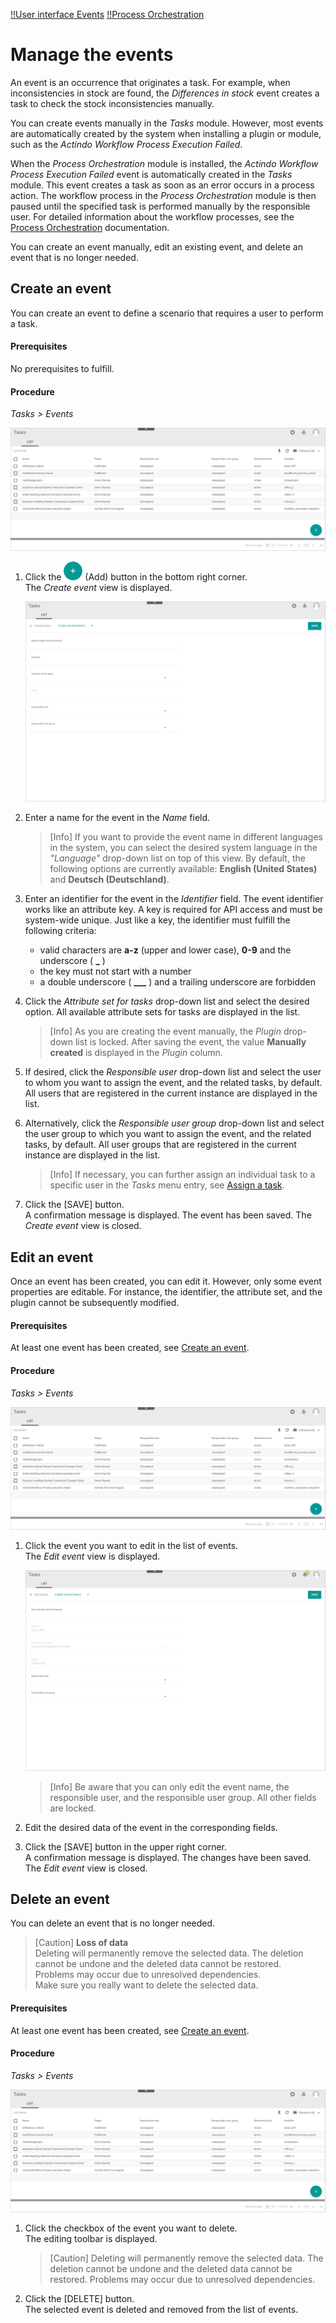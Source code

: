 [!!User interface Events](../UserInterface/03a_List.md)
[!!Process Orchestration](../../ActindoWorkFlow/Overview/01_General.md)

# Manage the events

An event is an occurrence that originates a task. For example, when inconsistencies in stock are found, the *Differences in stock* event creates a task to check the stock inconsistencies manually.

You can create events manually in the *Tasks* module. However, most events are automatically created by the system when installing a plugin or module, such as the *Actindo Workflow Process Execution Failed*. 

When the *Process Orchestration* module is installed, the *Actindo Workflow Process Execution Failed* event is automatically created in the *Tasks* module. This event creates a task as soon as an error occurs in a process action. The workflow process in the *Process Orchestration* module is then paused until the specified task is performed manually by the responsible user. For detailed information about the workflow processes, see the [Process Orchestration](../../ActindoWorkFlow/Overview/01_General.md) documentation. 

[comment]: <> (Ist es nicht eine Voraussetzung, dass ich einen zuvor in der Workflow Config einen "Task event" in der Transition angebe, damit das passiert?)

[comment]: <> (Link anpassen, wenn veröffentlicht: For detailed information, see Track the workflow process in the Process Orchestration documentation. ActindoWorkFlow/Operation/09_TrackWorkflowProcess.md)

You can create an event manually, edit an existing event, and delete an event that is no longer needed.



## Create an event

You can create an event to define a scenario that requires a user to perform a task.

#### Prerequisites

No prerequisites to fulfill.

#### Procedure

*Tasks > Events*

![List of events](../../Assets/Screenshots/Tasks/Events/ListEvents.png "[List of events]")

1. Click the ![Add](../../Assets/Icons/Plus01.png "[Add]") (Add) button in the bottom right corner.   
    The *Create event* view is displayed.

    ![Create event](../../Assets/Screenshots/Tasks/Events/CreateEvent.png "[Create event]")

2. Enter a name for the event in the *Name* field.

    > [Info] If you want to provide the event name in different languages in the system, you can select the desired system language in the *"Language"* drop-down list on top of this view. By default, the following options are currently available: **English (United States)** and **Deutsch (Deutschland)**.

3. Enter an identifier for the event in the *Identifier* field. The event identifier works like an attribute key. A key is required for API access and must be system-wide unique. Just like a key, the identifier must fulfill the following criteria:
    - valid characters are **a-z** (upper and lower case), **0-9** and the underscore ( **_** )
    - the key must not start with a number
    - a double underscore ( **___** ) and a trailing underscore are forbidden

4. Click the *Attribute set for tasks* drop-down list and select the desired option. All available attribute sets for tasks are displayed in the list.

    > [Info] As you are creating the event manually, the *Plugin* drop-down list is locked. After saving the event, the value **Manually created** is displayed in the *Plugin* column.

5. If desired, click the *Responsible user* drop-down list and select the user to whom you want to assign the event, and the related tasks, by default. All users that are registered in the current instance are displayed in the list. 

6. Alternatively, click the *Responsible user group* drop-down list and select the user group to which you want to assign the event, and the related tasks, by default. All user groups that are registered in the current instance are displayed in the list.

    > [Info] If necessary, you can further assign an individual task to a specific user in the *Tasks* menu entry, see [Assign a task](./02_ManageTasks.md#assign-a-task).

[comment]: <> (Muss man oder kann man ein responsible user und responsible user group hier auswählen? Was passiert, wenn die Task keinem User/keiner Gruppe zugewiesen ist? Keine Email-Benachrichtigung geschickt? Oder wohin wird die Email geschickt, wenn eingestellt?)

7. Click the [SAVE] button.  
    A confirmation message is displayed. The event has been saved. The *Create event* view is closed.  



## Edit an event

Once an event has been created, you can edit it. However, only some event properties are editable. For instance, the identifier, the attribute set, and the plugin cannot be subsequently modified.

#### Prerequisites
 
At least one event has been created, see [Create an event](#create-an-event).

#### Procedure

*Tasks > Events*

![List of events](../../Assets/Screenshots/Tasks/Events/ListEvents.png "[List of events]")

1. Click the event you want to edit in the list of events.   
    The *Edit event* view is displayed. 

    ![Edit event](../../Assets/Screenshots/Tasks/Events/EditEvent.png "[Edit event]")

    > [Info] Be aware that you can only edit the event name, the responsible user, and the responsible user group. All other fields are locked.

2. Edit the desired data of the event in the corresponding fields.

3. Click the [SAVE] button in the upper right corner.   
   A confirmation message is displayed. The changes have been saved. The *Edit event* view is closed.  



## Delete an event

You can delete an event that is no longer needed. 

> [Caution] **Loss of data**   
    Deleting will permanently remove the selected data. The deletion cannot be undone and the deleted data cannot be restored.       
    Problems may occur due to unresolved dependencies.   
    Make sure you really want to delete the selected data.

#### Prerequisites

At least one event has been created, see [Create an event](#create-an-event).

#### Procedure

*Tasks > Events*

![General settings example](../../Assets/Screenshots/Tasks/Events/ListEvents.png "[General settings example]")


1. Click the checkbox of the event you want to delete.  
    The editing toolbar is displayed.

    > [Caution] Deleting will permanently remove the selected data. The deletion cannot be undone and the deleted data cannot be restored. Problems may occur due to unresolved dependencies. 

2. Click the [DELETE] button.  
    The selected event is deleted and removed from the list of events.


